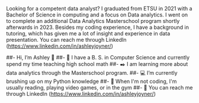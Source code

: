 Looking for a competent data analyst?
I graduated from ETSU in 2021 with a Bachelor of Science in computing and a focus on Data analytics. I went on to complete an additional Data Analytics Masterschool program shortly afterwards in 2023. 
Besides my coding experience, I have a background in tutoring, which has given me a lot of insight and experience in data presentation.
You can reach me through LinkedIn (https://www.linkedin.com/in/ashleyjoyner/)


##- Hi, I’m Ashley 💙
##- 🏫 I have a B. S. in Computer Science and currently spend my time teaching high school math
##- ✒️ I am learning more about data analytics through the Masterschool program.
##- 💻 I’m currently brushing up on my Python knowledge
##- 🍷 When I'm not coding, I'm usually reading, playing video games, or in the gym 
##- 🔗 You can reach me through LinkedIn (https://www.linkedin.com/in/ashleyjoyner/)

<!---
ashleyj2/ashleyj2 is a ✨ special ✨ repository because its `README.md` (this file) appears on your GitHub profile.
You can click the Preview link to take a look at your changes.
--->
